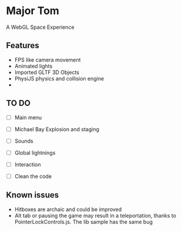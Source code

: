 # Major Tom

A WebGL Space Experience

## Features

- FPS like camera movement
- Animated lights
- Imported GLTF 3D Objects
- PhysiJS physics and collision engine
- 


## TO DO

- [ ] Main menu
- [ ] Michael Bay Explosion and staging
- [ ] Sounds
- [ ] Global lightnings
- [ ] Interaction
- [ ] Clean the code


## Known issues

- Hitboxes are archaic and could be improved
- Alt tab or pausing the game may result in a teleportation, thanks to PointerLockControls.js. The lib sample has the same bug

